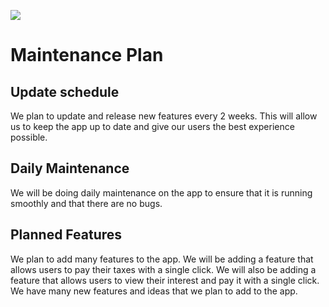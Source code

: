 <a href="https://apexbank.tk" target="_blank"><img src="https://i.imgur.com/5IG1VF3.png"></a>

# Maintenance Plan

## Update schedule
We plan to update and release new features every 2 weeks. This will allow us to keep the app up to date and give our users the best experience possible.

## Daily Maintenance
We will be doing daily maintenance on the app to ensure that it is running smoothly and that there are no bugs.

## Planned Features
We plan to add many features to the app. We will be adding a feature that allows users to pay their taxes with a single click. We will also be adding a feature that allows users to view their interest and pay it with a single click. We have many new features and ideas that we plan to add to the app.

